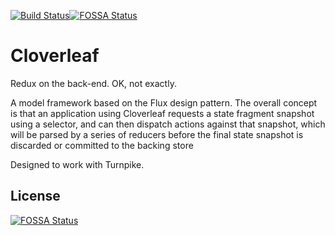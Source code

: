 [![Build Status](https://travis-ci.org/jay-depot/cloverleaf.svg?branch=master)](https://travis-ci.org/jay-depot/cloverleaf)[![FOSSA Status](https://app.fossa.io/api/projects/git%2Bgithub.com%2Fjay-depot%2Fcloverleaf.svg?type=shield)](https://app.fossa.io/projects/git%2Bgithub.com%2Fjay-depot%2Fcloverleaf?ref=badge_shield)

# Cloverleaf

Redux on the back-end. OK, not exactly.

A model framework based on the Flux design pattern. The overall concept is that an application using
Cloverleaf requests a state fragment snapshot using a selector, and can then dispatch actions against
that snapshot, which will be parsed by a series of reducers before the final state snapshot is
discarded or committed to the backing store

Designed to work with Turnpike.

## License

[![FOSSA Status](https://app.fossa.io/api/projects/git%2Bgithub.com%2Fjay-depot%2Fcloverleaf.svg?type=large)](https://app.fossa.io/projects/git%2Bgithub.com%2Fjay-depot%2Fcloverleaf?ref=badge_large)
